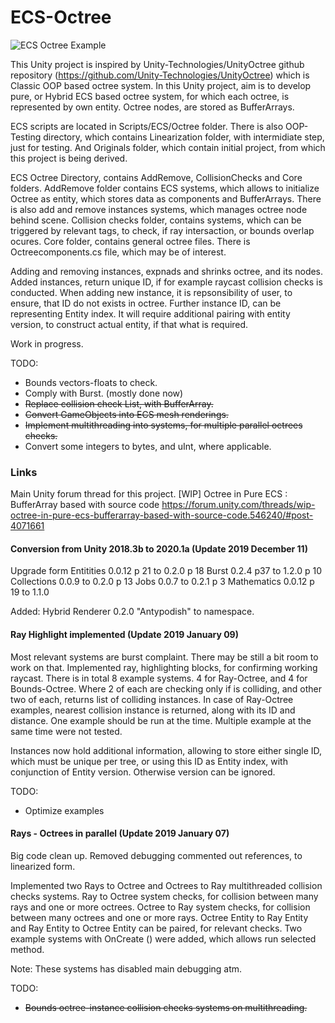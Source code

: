 # ECS-Octree

![ECS Octree Example](https://forum.unity.com/attachments/upload_2019-1-9_8-21-26-png.355738/)


This Unity project is inspired by Unity-Technologies/UnityOctree github repository (https://github.com/Unity-Technologies/UnityOctree) which is Classic OOP based octree system.
In this Unity project, aim is to develop pure, or Hybrid ECS based octree system, for which each octree, is represented by own entity.
Octree nodes, are stored as BufferArrays.

ECS scripts are located in Scripts/ECS/Octree folder.
There is also OOP-Testing directory, which contains Linearization folder, with intermidiate step, just for testing.
And Originals folder, which contain initial project, from which this project is being derived.

ECS Octree Directory, contains AddRemove, CollisionChecks and Core folders.
AddRemove folder contains ECS systems, which allows to initialize Octree as entity, which stores data as components and BufferArrays.
There is also add and remove instances systems, which manages octree node behind scene.
Collision checks folder, contains systems, which can be triggered by relevant tags, to check, if ray intersaction, or bounds overlap ocures.
Core folder, contains general octree files. There is Octreecomponents.cs file, which may be of interest.

Adding and removing instances, expnads and shrinks octree, and its nodes.
Added instances, return unique ID, if for example raycast collision checks is conducted.
When adding new instance, it is repsonsibility of user, to ensure, that ID do not exists in octree.
Further instance ID, can be representing Entity index. It will require additional pairing with entity version, to construct actual entity, if that what is required.

Work in progress.

TODO: 
* Bounds vectors-floats to check.
* Comply with Burst. (mostly done now)
* ~~Replace collision check List, with BufferArray.~~
* ~~Convert GameObjects into ECS mesh renderings.~~
* ~~Implement multithreading into systems, for multiple parallel octrees checks.~~
* Convert some integers to bytes, and uInt, where applicable.


### Links
Main Unity forum thread for this project.
[WIP] Octree in Pure ECS : BufferArray based with source code
https://forum.unity.com/threads/wip-octree-in-pure-ecs-bufferarray-based-with-source-code.546240/#post-4071661

#### Conversion from Unity 2018.3b to 2020.1a (Update 2019 December 11)

Upgrade form
Entitities 0.0.12 p 21 to 0.2.0 p 18
Burst 0.2.4 p37 to 1.2.0 p 10
Collections 0.0.9 to 0.2.0 p 13
Jobs 0.0.7 to 0.2.1 p 3
Mathematics 0.0.12 p 19 to 1.1.0

Added:
Hybrid Renderer 0.2.0
"Antypodish" to namespace.

#### Ray Highlight implemented  (Update 2019 January 09)

Most relevant systems are burst complaint. There may be still a bit room to work on that.
Implemented ray, highlighting blocks, for confirming working raycast.
There is in total 8 example systems. 4 for Ray-Octree, and 4 for Bounds-Octree.
Where 2 of each are checking only if is colliding, and other two of each, returns list of colliding instances.
In case of Ray-Octree examples, nearest collision instance is returned, along with its ID and distance.
One example should be run at the time. Multiple example at the same time were not tested.

Instances now hold additional information, allowing to store either single ID, which must be unique per tree, or using this ID as Entity index, with conjunction of Entity version. Otherwise version can be ignored.

TODO:
* Optimize examples

#### Rays - Octrees in parallel (Update 2019 January 07)

Big code clean up.
Removed debugging commented out references, to linearized form.

Implemented two Rays to Octree and Octrees to Ray multithreaded collision checks systems.
Ray to Octree system checks, for collision between many rays and one or more octrees.
Octree to Ray system checks, for collision between many octrees and one or more rays.
Octree Entity to Ray Entity and Ray Entity to Octree Entity can be paired, for relevant checks.
Two example systems with OnCreate () were added, which allows run selected method.

Note:
These systems has disabled main debugging atm.

TODO:
* ~~Bounds octree-instance collision checks systems on multithreading.~~
